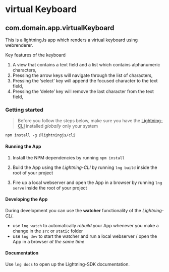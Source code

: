 # virtual Keyboard

## com.domain.app.virtualKeyboard

This is a lightningJs app which renders a virtual keyboard using webrenderer.

Key features of the keyboard
1. A view that contains a text field and a list which contains alphanumeric characters,
2. Pressing the arrow keys will navigate through the list of characters,
3. Pressing the ‘select’ key will append the focused character to the text field,
4. Pressing the ‘delete’ key will remove the last character from the text field,

### Getting started

> Before you follow the steps below, make sure you have the
[Lightning-CLI](https://rdkcentral.github.io/Lightning-CLI/#/) installed _globally_ only your system

```
npm install -g @lightningjs/cli
```

#### Running the App

1. Install the NPM dependencies by running `npm install`

2. Build the App using the _Lightning-CLI_ by running `lng build` inside the root of your project

3. Fire up a local webserver and open the App in a browser by running `lng serve` inside the root of your project

#### Developing the App

During development you can use the **watcher** functionality of the _Lightning-CLI_.

- use `lng watch` to automatically _rebuild_ your App whenever you make a change in the `src` or  `static` folder
- use `lng dev` to start the watcher and run a local webserver / open the App in a browser _at the same time_

#### Documentation

Use `lng docs` to open up the Lightning-SDK documentation.
